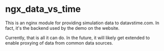 # ngx_data_vs_time

This is an nginx module for providing simulation data to datavstime.com. In fact, it's the backend used by the demo on the website. 

Currently, that is all it can do. In the future, it will likely get extended to enable proxying of data from common data sources.
